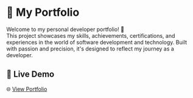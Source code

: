 # 💼 My Portfolio

Welcome to my personal developer portfolio! 🚀  
This project showcases my skills, achievements, certifications, and experiences in the world of software development and technology. Built with passion and precision, it's designed to reflect my journey as a developer.

## 📸 Live Demo

🌐 [View Portfolio]([https://your-portfolio-link.com](https://portfolio-jaganathcs-projects.vercel.app/#/home))  


